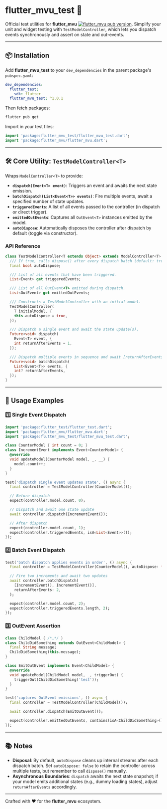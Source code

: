 # flutter_mvu_test 🧪


Official test utilities for **flutter_mvu** [![flutter_mvu pub version](https://img.shields.io/pub/v/flutter_mvu.svg)](https://pub.dev/packages/flutter_mvu). Simplify your unit and widget testing with `TestModelController`, which lets you dispatch events synchronously and assert on state and out-events.

---

## 📦 Installation

Add **flutter_mvu_test** to your `dev_dependencies` in the parent package's `pubspec.yaml`:

```yaml
dev_dependencies:
  flutter_test:
    sdk: flutter
  flutter_mvu_test: ^1.0.1
```

Then fetch packages:

```bash
flutter pub get
```

Import in your test files:

```dart
import 'package:flutter_mvu_test/flutter_mvu_test.dart';
import 'package:flutter_mvu/flutter_mvu.dart';
```

---

## 🛠️ Core Utility: `TestModelController<T>`

Wraps `ModelController<T>` to provide:

- **`dispatch(Event<T> event)`**: Triggers an event and awaits the next state emission.
- **`batchDispatch(List<Event<T>> events)`**: Fire multiple events, await a specified number of state updates.
- **`triggeredEvents`**: A list of all events passed to the controller (in dispatch or direct trigger).
- **`emittedOutEvents`**: Captures all `OutEvent<T>` instances emitted by the model.
- **`autoDispose`**: Automatically disposes the controller after dispatch by default (toggle via constructor).

### API Reference

```dart
class TestModelController<T extends Object> extends ModelController<T> {
  /// If true, calls dispose() after every dispatch batch (default: true).
  final bool autoDispose;

  /// List of all events that have been triggered.
  List<Event> get triggeredEvents;

  /// List of all OutEvent<T> emitted during dispatch.
  List<OutEvent> get emittedOutEvents;

  /// Constructs a TestModelController with an initial model.
  TestModelController(
    T initialModel, {
    this.autoDispose = true,
  });

  /// Dispatch a single event and await the state update(s).
  Future<void> dispatch(
    Event<T> event, {
    int returnAfterEvents = 1,
  });

  /// Dispatch multiple events in sequence and await [returnAfterEvents] updates.
  Future<void> batchDispatch(
    List<Event<T>> events, {
    int? returnAfterEvents,
  });
}
```

---

## 🚀 Usage Examples

### 1️⃣ Single Event Dispatch

```dart
import 'package:flutter_test/flutter_test.dart';
import 'package:flutter_mvu/flutter_mvu.dart';
import 'package:flutter_mvu_test/flutter_mvu_test.dart';

class CounterModel { int count = 0; }
class IncrementEvent implements Event<CounterModel> {
  @override
  void updateModel(CounterModel model, _, __) {
    model.count++;
  }
}

test('dispatch single event updates state', () async {
  final controller = TestModelController(CounterModel());

  // Before dispatch
  expect(controller.model.count, 0);

  // Dispatch and await one state update
  await controller.dispatch(IncrementEvent());

  // After dispatch
  expect(controller.model.count, 1);
  expect(controller.triggeredEvents, isA<List<Event>>());
});
```

### 2️⃣ Batch Event Dispatch

```dart
test('batch dispatch applies events in order', () async {
  final controller = TestModelController(CounterModel(), autoDispose: false);

  // Fire two increments and await two updates
  await controller.batchDispatch(
    [IncrementEvent(), IncrementEvent()],
    returnAfterEvents: 2,
  );

  expect(controller.model.count, 2);
  expect(controller.triggeredEvents.length, 2);
});
```

### 3️⃣ OutEvent Assertion

```dart
class ChildModel { /*…*/ }
class ChildDidSomething extends OutEvent<ChildModel> {
  final String message;
  ChildDidSomething(this.message);
}

class EmitOutEvent implements Event<ChildModel> {
  @override
  void updateModel(ChildModel model, _, triggerOut) {
    triggerOut(ChildDidSomething('test'));
  }
}

test('captures OutEvent emissions', () async {
  final controller = TestModelController(ChildModel());

  await controller.dispatch(EmitOutEvent());

  expect(controller.emittedOutEvents, contains(isA<ChildDidSomething>()));
});
```

---

## 📚 Notes

- **Disposal**: By default, `autoDispose` cleans up internal streams after each dispatch batch. Set `autoDispose: false` to retain the controller across multiple tests, but remember to call `dispose()` manually.
- **Asynchronous Boundaries**: `dispatch` awaits the next state snapshot; if your model emits additional states (e.g., dummy loading states), adjust `returnAfterEvents` accordingly.

---

Crafted with ❤️ for the **flutter_mvu** ecosystem.

